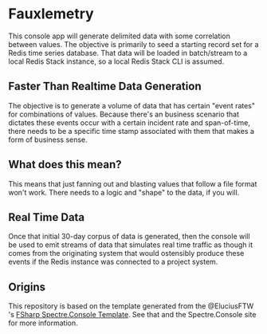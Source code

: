 # Fauxlemetry 

This console app will generate delimited data with some correlation between values. The objective is primarily to seed a starting record set for a Redis time series database. That data will be loaded in batch/stream to a local Redis Stack instance, so a local Redis Stack CLI is assumed.

## Faster Than Realtime Data Generation

The objective is to generate a volume of data that has certain "event rates" for combinations of values. Because there's an business scenario that dictates these events occur with a certain incident rate and span-of-time, there needs to be a specific time stamp associated with them that makes a form of business sense. 

## What does this mean?

This means that just fanning out and blasting values that follow a file format won't work. There needs to a logic and "shape" to the data, if you will.

## Real Time Data

Once that initial 30-day corpus of data is generated, then the console will be used to emit streams of data that simulates real time traffic as though it comes from the originating system that would ostensibly produce these events if the Redis instance was connected to a project system.

## Origins

This repository is based on the template generated from the @EluciusFTW 's [FSharp Spectre.Console Template](https://github.com/EluciusFTW/fsharp-spectre-console-template). See that and the Spectre.Console site for more information.